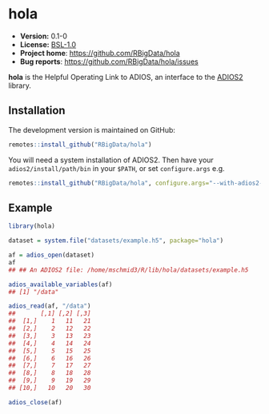# hola

* **Version:** 0.1-0
* **License:** [BSL-1.0](http://opensource.org/licenses/BSL-1.0)
* **Project home**: https://github.com/RBigData/hola
* **Bug reports**: https://github.com/RBigData/hola/issues


**hola** is the Helpful Operating Link to ADIOS, an interface to the [ADIOS2](https://csmd.ornl.gov/software/adios2) library.



## Installation

The development version is maintained on GitHub:

```r
remotes::install_github("RBigData/hola")
```

You will need a system installation of ADIOS2. Then have your `adios2/install/path/bin` in your `$PATH`, or set `configure.args` e.g.

```r
remotes::install_github("RBigData/hola", configure.args="--with-adios2-home=adios2/install/path/")
```



## Example

```r
library(hola)

dataset = system.file("datasets/example.h5", package="hola")

af = adios_open(dataset)
af
## ## An ADIOS2 file: /home/mschmid3/R/lib/hola/datasets/example.h5

adios_available_variables(af)
## [1] "/data"

adios_read(af, "/data")
##       [,1] [,2] [,3]
##  [1,]    1   11   21
##  [2,]    2   12   22
##  [3,]    3   13   23
##  [4,]    4   14   24
##  [5,]    5   15   25
##  [6,]    6   16   26
##  [7,]    7   17   27
##  [8,]    8   18   28
##  [9,]    9   19   29
## [10,]   10   20   30

adios_close(af)
```
